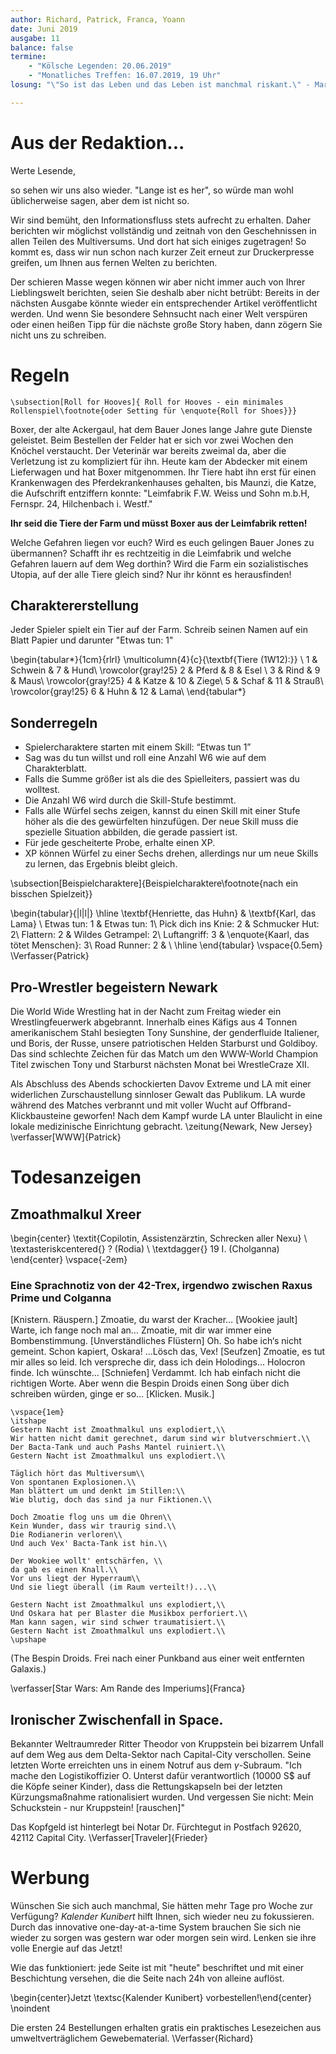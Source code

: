 ```yaml
---
author: Richard, Patrick, Franca, Yoann
date: Juni 2019
ausgabe: 11
balance: false
termine:
    - "Kölsche Legenden: 20.06.2019"
    - "Monatliches Treffen: 16.07.2019, 19 Uhr"
losung: "\"So ist das Leben und das Leben ist manchmal riskant.\" - Martin Schneider, Autodieb"

---
```

# Aus der Redaktion...
Werte Lesende,

so sehen wir uns also wieder.
"Lange ist es her", so würde man wohl üblicherweise sagen, aber dem ist nicht so.

Wir sind bemüht, den Informationsfluss stets aufrecht zu erhalten.
Daher berichten wir möglichst vollständig und zeitnah von den Geschehnissen in allen Teilen des Multiversums.
Und dort hat sich einiges zugetragen!
So kommt es, dass wir nun schon nach kurzer Zeit erneut zur Druckerpresse greifen, um Ihnen aus fernen Welten zu berichten.

Der schieren Masse wegen können wir aber nicht immer auch von Ihrer Lieblingswelt berichten, seien Sie deshalb aber nicht betrübt: Bereits in der nächsten Ausgabe könnte wieder ein entsprechender Artikel veröffentlicht werden.
Und wenn Sie besondere Sehnsucht nach einer Welt verspüren oder einen heißen Tipp für die nächste große Story haben, dann zögern Sie nicht uns zu schreiben.

<!--Also: Schön, dass Sie uns wieder lesen! -->

# Regeln
```{=tex}
\subsection[Roll for Hooves]{ Roll for Hooves - ein minimales Rollenspiel\footnote{oder Setting für \enquote{Roll for Shoes}}}
```
Boxer, der alte Ackergaul, hat dem Bauer Jones lange Jahre gute Dienste geleistet. Beim Bestellen der Felder hat er sich vor zwei Wochen den Knöchel verstaucht. Der Veterinär war bereits zweimal da, aber die Verletzung ist zu kompliziert für ihn.
Heute kam der Abdecker mit einem Lieferwagen und hat Boxer mitgenommen. Ihr Tiere habt ihn erst für einen Krankenwagen des Pferdekrankenhauses gehalten, bis Maunzi, die Katze, die Aufschrift entziffern konnte:
"Leimfabrik F.W. Weiss und Sohn m.b.H, Fernspr. 24, Hilchenbach i. Westf."

**Ihr seid die Tiere der Farm und müsst Boxer aus der Leimfabrik retten!**

Welche Gefahren liegen vor euch?
Wird es euch gelingen Bauer Jones zu übermannen?
Schafft ihr es rechtzeitig in die Leimfabrik und welche Gefahren lauern auf dem Weg dorthin?
Wird die Farm ein sozialistisches Utopia, auf der alle Tiere gleich sind?
Nur ihr könnt es herausfinden!

## Charaktererstellung
Jeder Spieler spielt ein Tier auf der Farm. Schreib seinen Namen auf ein Blatt Papier und darunter "Etwas tun: 1"

\begin{tabular*}{1cm}{rlrl}
\multicolumn{4}{c}{\textbf{Tiere (1W12):}} \\
1 & Schwein & 7 & Hund\\
\rowcolor{gray!25}
2 & Pferd & 8 & Esel \\
3 & Rind & 9 & Maus\\
\rowcolor{gray!25}
4 & Katze & 10 & Ziege\\
5 & Schaf & 11 & Strauß\\
\rowcolor{gray!25}
6 & Huhn & 12 & Lama\\
\end{tabular*}
## Sonderregeln
- Spielercharaktere starten mit einem Skill: “Etwas tun 1”
- Sag was du tun willst und roll eine Anzahl W6 wie auf dem Charakterblatt.
- Falls die Summe größer ist als die des Spielleiters, passiert was du wolltest.
- Die Anzahl W6 wird durch die Skill-Stufe bestimmt.
- Falls alle Würfel sechs zeigen, kannst du einen Skill mit einer Stufe höher als die des gewürfelten hinzufügen. Der neue Skill muss die spezielle Situation abbilden, die gerade passiert ist.
- Für jede gescheiterte Probe, erhalte einen XP.
- XP können Würfel zu einer Sechs drehen, allerdings nur um neue Skills zu lernen, das Ergebnis bleibt gleich.

\subsection[Beispielcharaktere]{Beispielcharaktere\footnote{nach ein bisschen Spielzeit}}

\begin{tabular}{|l|l|}
\hline
\textbf{Henriette, das Huhn} & \textbf{Karl, das Lama} \\
Etwas tun: 1 & Etwas tun: 1\\
Pick dich ins Knie: 2 & Schmucker Hut: 2\\
Flattern: 2 & Wildes Getrampel: 2\\
Luftangriff: 3 & \enquote{Kaarl, das tötet Menschen}: 3\\
Road Runner: 2 & \\ \hline
\end{tabular}
\vspace{0.5em}
\Verfasser{Patrick}

## Pro-Wrestler begeistern Newark
Die World Wide Wrestling hat in der Nacht zum Freitag wieder ein Wrestlingfeuerwerk abgebrannt. Innerhalb eines Käfigs aus 4 Tonnen amerikanischem Stahl besiegten Tony Sunshine, der genderfluide Italiener, und Boris, der Russe, unsere patriotischen Helden Starburst und Goldiboy. Das sind schlechte Zeichen für das Match um den WWW-World Champion Titel zwischen Tony und Starburst nächsten Monat bei WrestleCraze XII.

Als Abschluss des Abends schockierten Davov Extreme und LA mit einer widerlichen Zurschaustellung sinnloser Gewalt das Publikum. LA wurde während des Matches verbrannt und mit voller Wucht auf Offbrand-Klickbausteine geworfen! Nach dem Kampf wurde LA unter Blaulicht in eine lokale medizinische Einrichtung gebracht.
\zeitung{Newark, New Jersey}
\verfasser[WWW]{Patrick}

# Todesanzeigen
## Zmoathmalkul Xreer
\begin{center}
\textit{Copilotin, Assistenzärztin, Schrecken aller Nexu} \\
\textasteriskcentered{} ? (Rodia) \\
\textdagger{} 19 I. (Cholganna)
\end{center}
\vspace{-2em}

### Eine Sprachnotiz von der 42-Trex, irgendwo zwischen Raxus Prime und Colganna
[Knistern. Räuspern.] Zmoatie, du warst der Kracher… [Wookiee jault] Warte, ich fange noch mal an… Zmoatie, mit dir war immer eine Bombenstimmung. [Unverständliches Flüstern] Oh. So habe ich‘s nicht gemeint. Schon kapiert, Oskara! ...Lösch das, Vex! [Seufzen] Zmoatie, es tut mir alles so leid. Ich verspreche dir, dass ich dein Holodings... Holocron finde. Ich wünschte... [Schniefen] Verdammt. Ich hab einfach nicht die richtigen Worte. Aber wenn die Bespin Droids einen Song über dich schreiben würden, ginge er so... [Klicken. Musik.]

```{=latex}
\vspace{1em}
\itshape
Gestern Nacht ist Zmoathmalkul uns explodiert,\\
Wir hatten nicht damit gerechnet, darum sind wir blutverschmiert.\\
Der Bacta-Tank und auch Pashs Mantel ruiniert.\\
Gestern Nacht ist Zmoathmalkul uns explodiert.\\

Täglich hört das Multiversum\\
Von spontanen Explosionen.\\
Man blättert um und denkt im Stillen:\\
Wie blutig, doch das sind ja nur Fiktionen.\\

Doch Zmoatie flog uns um die Ohren\\
Kein Wunder, dass wir traurig sind.\\
Die Rodianerin verloren\\
Und auch Vex' Bacta-Tank ist hin.\\

Der Wookiee wollt' entschärfen, \\
da gab es einen Knall.\\
Vor uns liegt der Hyperraum\\
Und sie liegt überall (im Raum verteilt!)...\\

Gestern Nacht ist Zmoathmalkul uns explodiert,\\
Und Oskara hat per Blaster die Musikbox perforiert.\\
Man kann sagen, wir sind schwer traumatisiert.\\
Gestern Nacht ist Zmoathmalkul uns explodiert.\\
\upshape
```
(The Bespin Droids. Frei nach einer Punkband aus einer weit entfernten Galaxis.)

\verfasser[Star Wars: Am Rande des Imperiums]{Franca}

## Ironischer Zwischenfall in Space.
Bekannter Weltraumreder Ritter Theodor von Kruppstein bei bizarrem Unfall auf dem Weg aus dem Delta-Sektor nach Capital-City verschollen. Seine letzten Worte erreichten uns in einem Notruf aus dem $\gamma$-Subraum. "Ich mache den Logistikoffizier O. Unterst dafür verantwortlich (10000 S$ auf die Köpfe seiner Kinder), dass die Rettungskapseln bei der letzten Kürzungsmaßnahme rationalisiert wurden. Und vergessen Sie nicht: Mein Schuckstein - nur Kruppstein! [rauschen]"

Das Kopfgeld ist hinterlegt bei Notar Dr. Fürchtegut in Postfach 92620, 42112 Capital City.
\Verfasser[Traveler]{Frieder}

# Werbung
Wünschen Sie sich auch manchmal, Sie hätten mehr Tage pro Woche zur Verfügung?
_Kalender Kunibert_ hilft Ihnen, sich wieder neu zu fokussieren.
Durch das innovative one-day-at-a-time System brauchen Sie sich nie wieder zu sorgen was gestern war oder morgen sein wird.
Lenken sie ihre volle Energie auf das Jetzt!

Wie das funktioniert: jede Seite ist mit "heute" beschriftet und mit einer Beschichtung versehen, die die Seite nach 24h von alleine auflöst.

\begin{center}Jetzt \textsc{Kalender Kunibert} vorbestellen!\end{center} \noindent

Die ersten 24 Bestellungen erhalten gratis ein praktisches Lesezeichen aus umweltverträglichem Gewebematerial.
\Verfasser{Richard}
